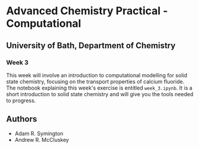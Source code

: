 # Advanced Chemistry Practical - Computational
## University of Bath, Department of Chemistry
### Week 3

This week will involve an introduction to computational modelling for solid state chemistry, focusing on the transport properties of calcium fluoride. The notebook explaining this week's exercise is entitled `week_3.ipynb`. It is a short introduction to solid state chemistry and will give you the tools needed to progress. 

## Authors

- Adam R. Symington
- Andrew R. McCluskey

